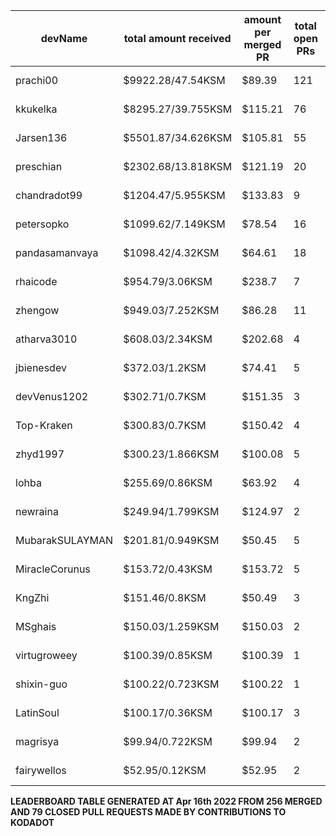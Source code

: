 | devName | total amount received |  amount per merged PR | total open PRs | merged PRs | closed PRs | lines added to lines removed| commits merged | total # comments | comments per PR | resolved issues to # of open PR | last transaction  |
|-----------------|-----------------------|----------------------|----------------|------------|------------|------------------------------|----------------|------------------|-----------------|---------------------------------|-----------------|  
| prachi00 | $9922.28/47.54KSM | $89.39 | 121 | 111 | 10 | 2955/3463 | 329 | 656 | 5.42 | 104/121 |[Link to last transaction](https://kusama.subscan.io/extrinsic/0x9204078d79f0631535d7d54b23a0cbff4cd62ef8e70cde80b5b8d9c5913fce85) |
| kkukelka | $8295.27/39.755KSM | $115.21 | 76 | 72 | 4 | 7220/3340 | 277 | 362 | 4.76 | 74/76 |[Link to last transaction](https://kusama.subscan.io/extrinsic/0x4f6ee9b467d40c2681471a6681245984c30789de8a3ef13b7aeaddde1a48884b) |
| Jarsen136 | $5501.87/34.626KSM | $105.81 | 55 | 52 | 3 | 2821/1819 | 186 | 419 | 7.62 | 51/55 |[Link to last transaction](https://kusama.subscan.io/extrinsic/0x9584cedba95dc54eb2dec18c4c0e176c21feb8182f809f9a566acc51f0d67bb2) |
| preschian | $2302.68/13.818KSM | $121.19 | 20 | 19 | 1 | 17844/18618 | 175 | 149 | 7.45 | 19/20 |[Link to last transaction](https://kusama.subscan.io/extrinsic/0xb9ebb1a31af784d1d48085deaddebf8aa8c018390c24f1efa0ec384f516a6dde) |
| chandradot99 | $1204.47/5.955KSM | $133.83 | 9 | 9 | 0 | 900/146 | 43 | 75 | 8.33 | 8/9 |[Link to last transaction](https://kusama.subscan.io/extrinsic/0x1c9ffac9f4eb4caf128eb246b33ddd6b81ac909aff8ece44e2b383c60f4dbe88) |
| petersopko | $1099.62/7.149KSM | $78.54 | 16 | 14 | 2 | 410/402 | 49 | 94 | 5.88 | 14/16 |[Link to last transaction](https://kusama.subscan.io/extrinsic/0x050d8140cca5bcd5b280e602323975a4a6de7e294bf95d50e1921bad3da49174) |
| pandasamanvaya | $1098.42/4.32KSM | $64.61 | 18 | 17 | 1 | 1560/455 | 66 | 35 | 1.94 | 7/18 |[Link to last transaction](https://kusama.subscan.io/extrinsic/0xdd36aa19ffffc1a401e9d1e5cda74433d91e922571e581d6c09a3c2ec126ab6e) |
| rhaicode | $954.79/3.06KSM | $238.7 | 7 | 4 | 3 | 1014/680 | 27 | 70 | 10 | 7/7 |[Link to last transaction](https://kusama.subscan.io/extrinsic/0x5945e757597ec9c581749d5bad66c52ba3b3148fef35ca60a3801e1f98c3f093) |
| zhengow | $949.03/7.252KSM | $86.28 | 11 | 11 | 0 | 548/227 | 54 | 59 | 5.36 | 11/11 |[Link to last transaction](https://kusama.subscan.io/extrinsic/0x0ba82161c726d9d5cdca69fb032e85df969f216c1b89a06d57ecdacb75b31682) |
| atharva3010 | $608.03/2.34KSM | $202.68 | 4 | 3 | 1 | 50/87 | 7 | 37 | 9.25 | 2/4 |[Link to last transaction](https://kusama.subscan.io/extrinsic/0x7deb276dc5964b973dda2926a3d52f236fc39346830b9232e3f0192111e91237) |
| jbienesdev | $372.03/1.2KSM | $74.41 | 5 | 5 | 0 | 409/49 | 9 | 24 | 4.8 | 5/5 |[Link to last transaction](https://kusama.subscan.io/extrinsic/0x4ad632aec1050d1af4ad957a0e049e3d3ed51ab64236a58784bd1fae2442483b) |
| devVenus1202 | $302.71/0.7KSM | $151.35 | 3 | 2 | 1 | 305/28 | 24 | 31 | 10.33 | 1/3 |[Link to last transaction](https://kusama.subscan.io/extrinsic/0xeec2555792387107de91e11df2e8dc6f2237da0828e4e8c356137841c7455fec) |
| Top-Kraken | $300.83/0.7KSM | $150.42 | 4 | 2 | 2 | 595/7 | 22 | 21 | 5.25 | 4/4 |[Link to last transaction](https://kusama.subscan.io/extrinsic/0xe4e984cf692f06a76319756e0e6a9589c0bfaa8420868e42118991d60650e19b) |
| zhyd1997 | $300.23/1.866KSM | $100.08 | 5 | 3 | 2 | 90/33 | 10 | 51 | 10.2 | 5/5 |[Link to last transaction](https://kusama.subscan.io/extrinsic/0xeb3f0efb42bea11c033357ecca2fb0f75be8c1baa97d0ccc870a533b4d505d33) |
| lohba | $255.69/0.86KSM | $63.92 | 4 | 4 | 0 | 51/17 | 21 | 25 | 6.25 | 3/4 |[Link to last transaction](https://kusama.subscan.io/extrinsic/0x0ba6e1894450bfda82d058f98ffc25f8b3399c51f28d2cdfa19ea5751455d889) |
| newraina | $249.94/1.799KSM | $124.97 | 2 | 2 | 0 | 86/6 | 10 | 16 | 8 | 2/2 |[Link to last transaction](https://kusama.subscan.io/extrinsic/0x21bbca43605aa8eacd0e901e09063a8a1613a23d68e6c6b4b792569c850c582c) |
| MubarakSULAYMAN | $201.81/0.949KSM | $50.45 | 5 | 4 | 1 | 61/11 | 22 | 26 | 5.2 | 2/5 |[Link to last transaction](https://kusama.subscan.io/extrinsic/0x0795276eff93f1095da6313e0ae4778e353e78c9a8a94d0016a85f34fb2c3ffa) |
| MiracleCorunus | $153.72/0.43KSM | $153.72 | 5 | 1 | 4 | 315/131 | 3 | 22 | 4.4 | 0/5 |[Link to last transaction](https://kusama.subscan.io/extrinsic/10176854-4) |
| KngZhi | $151.46/0.8KSM | $50.49 | 3 | 3 | 0 | 63/51 | 13 | 25 | 8.33 | 1/3 |[Link to last transaction](https://kusama.subscan.io/extrinsic/0xd83215fd8de17e2e1bf0e3264413888e841e844e6040f791993bd36d79faead3) |
| MSghais | $150.03/1.259KSM | $150.03 | 2 | 1 | 1 | 80/1 | 10 | 18 | 9 | 1/2 |[Link to last transaction](https://kusama.subscan.io/extrinsic/0x4e7b6cdfb2ab29a4e03a2740ebcf24f3363cbf32d1121efc82de7120249d48b3) |
| virtugroweey | $100.39/0.85KSM | $100.39 | 1 | 1 | 0 | 552/96 | 2 | 14 | 14 | 0/1 |[Link to last transaction](https://kusama.subscan.io/extrinsic/0xc62df416cfc829e216bc05902599ae7d4bd893a1ec14588fcddcabf4e98142d8) |
| shixin-guo | $100.22/0.723KSM | $100.22 | 1 | 1 | 0 | 1/1 | 1 | 3 | 3 | 1/1 |[Link to last transaction](https://kusama.subscan.io/extrinsic/0xe07fc97e53b52f88e5944e19d6e0aad19108f69747b378e1d31a4c7fc8ada238) |
| LatinSoul | $100.17/0.36KSM | $100.17 | 3 | 1 | 2 | 32/32 | 5 | 17 | 5.67 | 0/3 |[Link to last transaction](https://kusama.subscan.io/extrinsic/0x14101d25cb4ddc73159dfadabba18c6e3f98fa369dfce47cefde7699d964a538) |
| magrisya | $99.94/0.722KSM | $99.94 | 2 | 1 | 1 | 642/0 | 8 | 12 | 6 | 0/2 |[Link to last transaction](https://kusama.subscan.io/extrinsic/0x9d2eeb9bd4f32b95bdefb9bff7f84025eb46473f3844c6107cb02613d85570a5) |
| fairywellos | $52.95/0.12KSM | $52.95 | 2 | 1 | 1 | 40/9 | 9 | 11 | 5.5 | 2/2 |[Link to last transaction](https://kusama.subscan.io/extrinsic/0x9b8c61de44f59da4d0ba0ffda3b732470435bc9042604fe3c2f04a3df2585542) |

 
 **LEADERBOARD TABLE GENERATED AT Apr 16th 2022 FROM 256 MERGED AND 79 CLOSED PULL REQUESTS MADE BY CONTRIBUTIONS TO KODADOT**